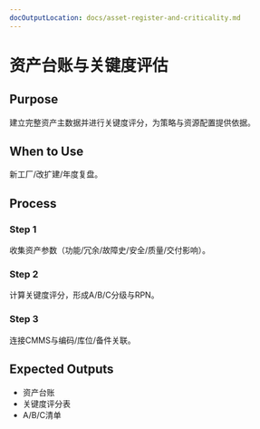 ```yaml
---
docOutputLocation: docs/asset-register-and-criticality.md
---
```


# 资产台账与关键度评估

## Purpose

建立完整资产主数据并进行关键度评分，为策略与资源配置提供依据。

## When to Use

新工厂/改扩建/年度复盘。

## Process

### Step 1

收集资产参数（功能/冗余/故障史/安全/质量/交付影响）。

### Step 2

计算关键度评分，形成A/B/C分级与RPN。

### Step 3

连接CMMS与编码/库位/备件关联。

## Expected Outputs

- 资产台账
- 关键度评分表
- A/B/C清单
